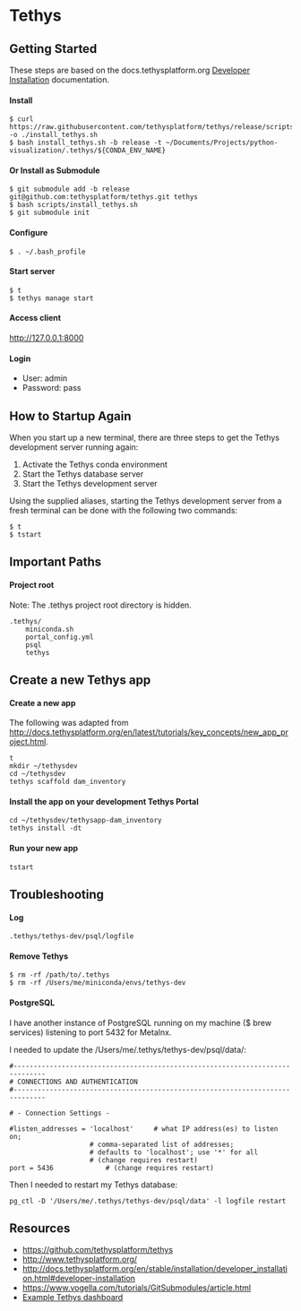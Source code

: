 # Tethys

## Getting Started

These steps are based on the docs.tethysplatform.org [Developer Installation](http://docs.tethysplatform.org/en/stable/installation/developer_installation.html#developer-installation) documentation.

#### Install
```
$ curl https://raw.githubusercontent.com/tethysplatform/tethys/release/scripts/install_tethys.sh -o ./install_tethys.sh
$ bash install_tethys.sh -b release -t ~/Documents/Projects/python-visualization/.tethys/${CONDA_ENV_NAME}
```

#### Or Install as Submodule
```
$ git submodule add -b release git@github.com:tethysplatform/tethys.git tethys
$ bash scripts/install_tethys.sh
$ git submodule init
```
#### Configure
```
$ . ~/.bash_profile
```

#### Start server
```
$ t
$ tethys manage start
```

#### Access client
http://127.0.0.1:8000

#### Login
- User: admin
- Password: pass


## How to Startup Again

When you start up a new terminal, there are three steps to get the Tethys development server running again:
1. Activate the Tethys conda environment
2. Start the Tethys database server
3. Start the Tethys development server

Using the supplied aliases, starting the Tethys development server from a fresh terminal can be done with the following two commands:
```
$ t
$ tstart
```

## Important Paths

#### Project root
Note: The .tethys project root directory is hidden.

```
.tethys/
    miniconda.sh		
    portal_config.yml
    psql			
    tethys
```

## Create a new Tethys app

#### Create a new app
The following was adapted from http://docs.tethysplatform.org/en/latest/tutorials/key_concepts/new_app_project.html.
```
t
mkdir ~/tethysdev
cd ~/tethysdev
tethys scaffold dam_inventory
```

#### Install the app on your development Tethys Portal
```
cd ~/tethysdev/tethysapp-dam_inventory
tethys install -dt
```

#### Run your new app
```
tstart
```



## Troubleshooting

#### Log
`.tethys/tethys-dev/psql/logfile`

#### Remove Tethys
```
$ rm -rf /path/to/.tethys
$ rm -rf /Users/me/miniconda/envs/tethys-dev
```

#### PostgreSQL
I have another instance of PostgreSQL running on my machine ($ brew services) listening to port 5432 for Metalnx.

I needed to update the /Users/me/.tethys/tethys-dev/psql/data/:
```
#------------------------------------------------------------------------------
# CONNECTIONS AND AUTHENTICATION
#------------------------------------------------------------------------------

# - Connection Settings -

#listen_addresses = 'localhost'		# what IP address(es) to listen on;
					# comma-separated list of addresses;
					# defaults to 'localhost'; use '*' for all
					# (change requires restart)
port = 5436				# (change requires restart)
```
Then I needed to restart my Tethys database:
```
pg_ctl -D '/Users/me/.tethys/tethys-dev/psql/data' -l logfile restart
```

## Resources
- https://github.com/tethysplatform/tethys
- http://www.tethysplatform.org/
- http://docs.tethysplatform.org/en/stable/installation/developer_installation.html#developer-installation
- https://www.vogella.com/tutorials/GitSubmodules/article.html
- [Example Tethys dashboard](http://tethys.icimod.org/apps/)

